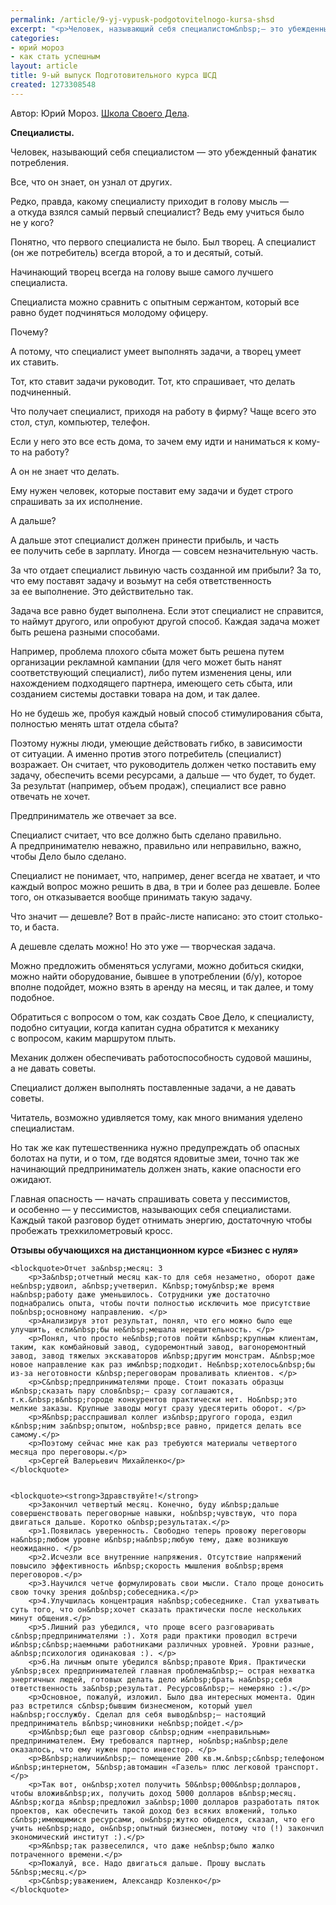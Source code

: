 ```yaml
---
permalink: /article/9-yj-vypusk-podgotovitelnogo-kursa-shsd
excerpt: "<p>Человек, называющий себя специалистом&nbsp;— это убежденный фанатик потребления.</p>\r\n"
categories:
- юрий мороз
- как стать успешным
layout: article
title: 9-ый выпуск Подготовительного курса ШСД
created: 1273308548
---
```

<!--break-->
Автор: Юрий Мороз. <a href="http://www.shsd.ru/">Школа Своего Дела</a>.<br/>
<p><strong>Специалисты.</strong></p>
<p>Человек, называющий себя специалистом&nbsp;— это убежденный фанатик потребления.</p>
<p>Все, что он&nbsp;знает, он&nbsp;узнал от&nbsp;других.</p>
<p>Редко, правда, какому специалисту приходит в&nbsp;голову мысль&nbsp;— а&nbsp;откуда взялся самый первый специалист? Ведь ему учиться было не&nbsp;у&nbsp;кого?</p>
<p>Понятно, что первого специалиста не&nbsp;было. Был творец. А&nbsp;специалист (он&nbsp;же потребитель) всегда второй, а&nbsp;то&nbsp;и&nbsp;десятый, сотый.</p>
<p>Начинающий творец всегда на&nbsp;голову выше самого лучшего специалиста.</p>
<p>Специалиста можно сравнить с&nbsp;опытным сержантом, который все равно будет подчиняться молодому офицеру.</p>
<p>Почему?</p>
<p>А&nbsp;потому, что специалист умеет выполнять задачи, а&nbsp;творец умеет их&nbsp;ставить.</p>
<p>Тот, кто ставит задачи руководит. Тот, кто спрашивает, что делать подчиненный.</p>
<p>Что получает специалист, приходя на&nbsp;работу в&nbsp;фирму? Чаще всего это стол, стул, компьютер, телефон.</p>
<p>Если у&nbsp;него это все есть дома, то&nbsp;зачем ему идти и&nbsp;наниматься к&nbsp;кому-то на&nbsp;работу?</p>
<p>А&nbsp;он&nbsp;не&nbsp;знает что делать.</p>
<p>Ему нужен человек, которые поставит ему задачи и&nbsp;будет строго спрашивать за&nbsp;их&nbsp;исполнение.</p>
<p>А&nbsp;дальше?</p>
<p>А&nbsp;дальше этот специалист должен принести прибыль, и&nbsp;часть ее&nbsp;получить себе в&nbsp;зарплату. Иногда&nbsp;— совсем незначительную часть.</p>
<p>За&nbsp;что отдает специалист львиную часть созданной им&nbsp;прибыли? За&nbsp;то, что ему поставят задачу и&nbsp;возьмут на&nbsp;себя ответственность за&nbsp;ее&nbsp;выполнение. Это действительно так.</p>
<p>Задача все равно будет выполнена. Если этот специалист не&nbsp;справится, то&nbsp;наймут другого, или опробуют другой способ. Каждая задача может быть решена разными способами.</p>
<p>Например, проблема плохого сбыта может быть решена путем организации рекламной кампании (для чего может быть нанят соответствующий специалист), либо путем изменения цены, или нахождением подходящего партнера, имеющего сеть сбыта, или созданием системы доставки товара на&nbsp;дом, и&nbsp;так далее.</p>
<p>Но&nbsp;не&nbsp;будешь&nbsp;же, пробуя каждый новый способ стимулирования сбыта, полностью менять штат отдела сбыта?</p>
<p>Поэтому нужны люди, умеющие действовать гибко, в&nbsp;зависимости от&nbsp;ситуации. А&nbsp;именно против этого потребитель (специалист) возражает. Он&nbsp;считает, что руководитель должен четко поставить ему задачу, обеспечить всеми ресурсами, а&nbsp;дальше&nbsp;— что будет, то&nbsp;будет. За&nbsp;результат (например, объем продаж), специалист все равно отвечать не&nbsp;хочет.</p>
<p>Предприниматель&nbsp;же отвечает за&nbsp;все.</p>
<p>Специалист считает, что все должно быть сделано правильно. А&nbsp;предпринимателю неважно, правильно или неправильно, важно, чтобы Дело было сделано.</p>
<p>Специалист не&nbsp;понимает, что, например, денег всегда не&nbsp;хватает, и&nbsp;что каждый вопрос можно решить в&nbsp;два, в&nbsp;три и&nbsp;более раз дешевле. Более того, он&nbsp;отказывается вообще принимать такую задачу.</p>
<p>Что значит&nbsp;— дешевле? Вот в&nbsp;прайс-листе написано: это стоит столько-то, и&nbsp;баста. </p>
<p>А&nbsp;дешевле сделать можно! Но&nbsp;это уже&nbsp;— творческая задача. </p>
<p>Можно предложить обменяться услугами, можно добиться скидки, можно найти оборудование, бывшее в&nbsp;употреблении (б/у), которое вполне подойдет, можно взять в&nbsp;аренду на&nbsp;месяц, и&nbsp;так далее, и&nbsp;тому подобное.</p>
<p>Обратиться с&nbsp;вопросом о&nbsp;том, как создать Свое Дело, к&nbsp;специалисту, подобно ситуации, когда капитан судна обратится к&nbsp;механику с&nbsp;вопросом, каким маршрутом плыть.</p>
<p>Механик должен обеспечивать работоспособность судовой машины, а&nbsp;не&nbsp;давать советы.</p>
<p>Специалист должен выполнять поставленные задачи, а&nbsp;не&nbsp;давать советы.</p>
<p>Читатель, возможно удивляется тому, как много внимания уделено специалистам.</p>
<p>Но&nbsp;так&nbsp;же как путешественника нужно предупреждать об&nbsp;опасных болотах на&nbsp;пути, и&nbsp;о&nbsp;том, где водятся ядовитые змеи, точно так&nbsp;же начинающий предприниматель должен знать, какие опасности его ожидают.</p>
<p>Главная опасность&nbsp;— начать спрашивать совета у&nbsp;пессимистов, и&nbsp;особенно&nbsp;— у&nbsp;пессимистов, называющих себя специалистами. Каждый такой разговор будет отнимать энергию, достаточную чтобы пробежать трехкилометровый кросс.</p>
<p><strong>Отзывы обучающихся на&nbsp;дистанционном курсе «Бизнес с&nbsp;нуля»</strong></p>

	<blockquote>Отчет за&nbsp;месяц: 3 
		<p>За&nbsp;отчетный месяц как-то для себя незаметно, оборот даже не&nbsp;удвоил, а&nbsp;учетверил. К&nbsp;тому&nbsp;же время на&nbsp;работу даже уменьшилось. Сотрудники уже достаточно поднабрались опыта, чтобы почти полностью исключить мое присутствие по&nbsp;основному направлению. </p>
		<p>Анализируя этот результат, понял, что его можно было еще улучшить, если&nbsp;бы не&nbsp;мешала нерешительность. </p>
		<p>Понял, что просто не&nbsp;готов пойти к&nbsp;крупным клиентам, таким, как комбайновый завод, судоремонтный завод, вагоноремонтный завод, завод тяжелых экскаваторов и&nbsp;другим монстрам. А&nbsp;мое новое направление как раз им&nbsp;подходит. Не&nbsp;хотелось&nbsp;бы из-за неготовности к&nbsp;переговорам проваливать клиентов. </p>
		<p>С&nbsp;предпринимателями проще. Стоит показать образцы и&nbsp;сказать пару слов&nbsp;— сразу соглашаются, т.к.&nbsp;в&nbsp;городе конкурентов практически нет. Но&nbsp;это мелкие заказы. Крупные заводы могут сразу удесятерить оборот. </p>
		<p>Я&nbsp;расспрашивал коллег из&nbsp;другого города, ездил к&nbsp;ним за&nbsp;опытом, но&nbsp;все равно, придется делать все самому.</p>
		<p>Поэтому сейчас мне как раз требуются материалы четвертого месяца про переговоры.</p>
		<p>Сергей Валерьевич Михайленко</p>
	</blockquote>
 

	<blockquote><strong>Здравствуйте!</strong> 
		<p>Закончил четвертый месяц. Конечно, буду и&nbsp;дальше совершенствовать переговорные навыки, но&nbsp;чувствую, что пора двигаться дальше. Коротко о&nbsp;результатах.</p>
		<p>1.Появилась уверенность. Свободно теперь провожу переговоры на&nbsp;любом уровне и&nbsp;на&nbsp;любую тему, даже возникшую неожиданно. </p>
		<p>2.Исчезли все внутренние напряжения. Отсутствие напряжений повысило эффективность и&nbsp;скорость мышления во&nbsp;время переговоров.</p>
		<p>3.Научился четче формулировать свои мысли. Стало проще доносить свою точку зрения до&nbsp;собеседника.</p>
		<p>4.Улучшилась концентрация на&nbsp;собеседнике. Стал ухватывать суть того, что он&nbsp;хочет сказать практически после нескольких минут общения.</p>
		<p>5.Лишний раз убедился, что проще всего разговаривать с&nbsp;предпринимателями :). Хотя ради практики проводил встречи и&nbsp;с&nbsp;наемными работниками различных уровней. Уровни разные, а&nbsp;психология одинаковая :). </p>
		<p>6.На личным опыте убедился в&nbsp;правоте Юрия. Практически у&nbsp;всех предпринимателей главная проблема&nbsp;— острая нехватка энергичных людей, готовых делать дело и&nbsp;брать на&nbsp;себя ответственность за&nbsp;результат. Ресурсов&nbsp;— немеряно :).</p>
		<p>Основное, пожалуй, изложил. Было два интересных момента. Один раз встретился с&nbsp;бывшим бизнесменом, который ушел на&nbsp;госслужбу. Сделал для себя вывод&nbsp;— настоящий предприниматель в&nbsp;чиновники не&nbsp;пойдет.</p>
		<p>И&nbsp;был еще разговор с&nbsp;одним «неправильным» предпринимателем. Ему требовался партнер, но&nbsp;на&nbsp;деле оказалось, что ему нужен просто инвестор. </p>
		<p>В&nbsp;наличии&nbsp;— помещение 200 кв.м.&nbsp;с&nbsp;телефоном и&nbsp;интернетом, 5&nbsp;автомашин «Газель» плюс легковой транспорт.</p>
		<p>Так вот, он&nbsp;хотел получить 50&nbsp;000&nbsp;долларов, чтобы вложив&nbsp;их, получить доход 5000 долларов в&nbsp;месяц. А&nbsp;когда я&nbsp;предложил за&nbsp;1000 долларов разработать пяток проектов, как обеспечить такой доход без всяких вложений, только с&nbsp;имеющимися ресурсами, он&nbsp;жутко обиделся, сказал, что его учить не&nbsp;надо, он&nbsp;опытный бизнесмен, потому что (!) закончил экономический институт :).</p>
		<p>Я&nbsp;так развеселился, что даже не&nbsp;было жалко потраченного времени.</p>
		<p>Пожалуй, все. Надо двигаться дальше. Прошу выслать 5&nbsp;месяц.</p>
		<p>С&nbsp;уважением, Александр Козленко</p>
	</blockquote>
 


 
 
